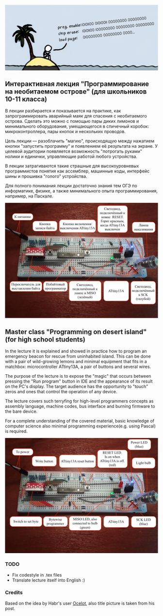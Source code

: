 ![xkcd illustration](https://github.com/phikimon/programming-on-desert-island/raw/master/resources/xkcd.png "Adaptation of xkcd comics")

## Интерактивная лекция "Программирование на необитаемом острове" (для школьников 10-11 класса)

В лекции разбирается и показывается на практике, как запрограммировать аварийный маяк для спасения с
необитаемого острова. Сделать это можно с помощью пары диких лимонов и минимального оборудования,
умещающегося в спичечный коробок: микроконтроллера, пары кнопок и нескольких проводов.

Цель лекции — разоблачить "магию", происходящую между нажатием кнопки "запустить программу" и
появлением её результата на экране. У целевой аудитории появляется возможность "потрогать руками" нолики
и единички, управляющие работой любого устройства.

В лекции затрагиваются такие страшные для высокоуровневых программистов понятия как ассемблер,
машинные коды, интерфейс шины и прошивка "голого" устройства.

Для полного понимания лекции достаточно знания тем ОГЭ по информатике, физике, а
также минимального опыта программирования, например, на Паскале.

![schematics in russian](https://github.com/phikimon/programming-on-desert-island/raw/master/resources/schematic_new_rus.jpg "schematics in russian")

## Master class "Programming on desert island" (for high school students)

In the lecture it is explained and showed in practice how to program an emergency beacon for rescue from
uninhabited island. This can be done with a pair of wild-growing lemons and minimal equipment that
fits in a matchbox: microcontroller ATtiny13A, a pair of buttons and several wires.

The purpose of the lecture is to expose the "magic" that occurs between pressing the "Run program" button
in IDE and the appearance of its result on the PC's display. The target audience has the opportunity to
"touch" zeros and ones that control the operation of any device.

The lecture covers such terryfing for high-level programmers concepts as assembly language,
machine codes, bus interface and burning firmware to the bare device.

For a complete understanding of the covered material, basic knowledge of computer science
also minimal programming experience(e.g. using Pascal) is required.

![schematics in english](https://github.com/phikimon/programming-on-desert-island/raw/master/resources/schematic_new_eng.jpg "schematics in english")

### TODO

* Fix codestyle in .tex files
* Translate lecture itself into English :)

### Credits

Based on the idea by Habr's user [Ocelot](https://habr.com/ru/users/Ocelot/), also title picture is taken from his post.
